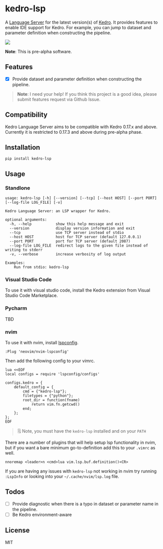 # kedro-lsp

A [Language Server](https://microsoft.github.io/language-server-protocol/) for the latest version(s) of [Kedro](https://kedro.readthedocs.io/en/latest/). It provides features to enable IDE support for Kedro. For example, you can jump to dataset and parameter definition when constructing the pipeline.

![](./assets/demo.gif)

**Note**: This is pre-alpha software.

## Features

* [x] Provide dataset and parameter definition when constructing the pipeline.

> **Note**: I need your help! If you think this project is a good idea, please submit features request via Github Issue.

## Compatibility

Kedro Language Server aims to be compatible with Kedro 0.17.x and above. Currently it is restricted to 0.17.3 and above during pre-alpha phase.

## Installation

```shell
pip install kedro-lsp
```

## Usage

### Standlone

```
usage: kedro-lsp [-h] [--version] [--tcp] [--host HOST] [--port PORT] [--log-file LOG_FILE] [-v]

Kedro Language Server: an LSP wrapper for Kedro.

optional arguments:
  -h, --help           show this help message and exit
  --version            display version information and exit
  --tcp                use TCP server instead of stdio
  --host HOST          host for TCP server (default 127.0.0.1)
  --port PORT          port for TCP server (default 2087)
  --log-file LOG_FILE  redirect logs to the given file instead of writing to stderr
  -v, --verbose        increase verbosity of log output

Examples:
    Run from stdio: kedro-lsp
```

### Visual Studio Code

To use it with visual studio code, install the Kedro extension from Visual Studio Code Marketplace.

### Pycharm

TBD

### nvim

To use it with nvim, install [lspconfig](https://github.com/neovim/nvim-lspconfig).
```
:Plug 'neovim/nvim-lspconfig'
```

Then add the following config to your vimrc.

``` vim
lua <<EOF
local configs = require 'lspconfig/configs'

configs.kedro = {
    default_config = {
        cmd = {"kedro-lsp"};
        filetypes = {"python"};
        root_dir = function(fname)
            return vim.fn.getcwd()
        end;
    };
};
EOF
```

> 🗒️ Note, you must have the `kedro-lsp` installed and on your `PATH`

There are a number of plugins that will help setup lsp functionality in nvim, but if you want a bare minimum go-to-definition add this to your `.vimrc` as well.

``` vim
nnoremap <leader>n <cmd>lua vim.lsp.buf.definition()<CR>
```

If you are having any issues with `kedro-lsp` not working in nvim try running `:LspInfo` or looking into your `~/.cache/nvim/lsp.log` file.

## Todos

* [ ] Provide diagnostic when there is a typo in dataset or parameter name in the pipeline.
* [ ] Be Kedro environment-aware

## License

MIT

